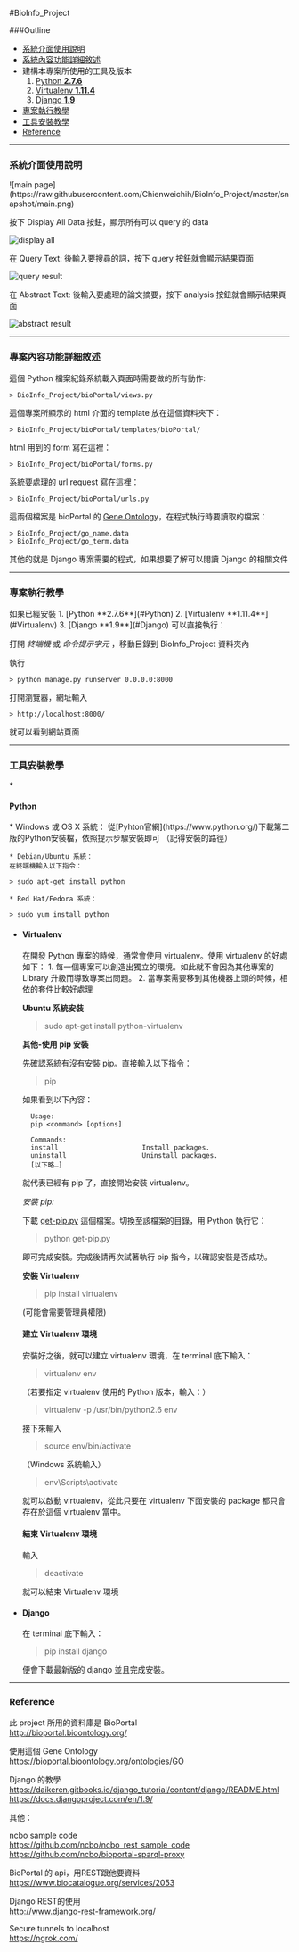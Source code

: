 #BioInfo_Project  
  
###Outline  
* [系統介面使用說明](#System_Interface)  
* [系統內容功能詳細敘述](#System_Content)  
* 建構本專案所使用的工具及版本  
	1. [Python **2.7.6**](#Python)  
	2. [Virtualenv **1.11.4**](#Virtualenv)  
	3. [Django **1.9**](#Django)  
* [專案執行教學](#Build_Step)  
* [工具安裝教學](#Tool_Install)  
* [Reference](#Reference)  
  
*************************************************************************************************************
  
<h3 id="System_Interface">系統介面使用說明</h3>  
![main page](https://raw.githubusercontent.com/Chienweichih/BioInfo_Project/master/snapshot/main.png)  
  
按下 Display All Data 按鈕，顯示所有可以 query 的 data  
  
![display all](https://raw.githubusercontent.com/Chienweichih/BioInfo_Project/master/snapshot/display_all.png)  
  
在 Query Text: 後輸入要搜尋的詞，按下 query 按鈕就會顯示結果頁面  
  
![query result](https://raw.githubusercontent.com/Chienweichih/BioInfo_Project/master/snapshot/query.png)  
  
在 Abstract Text: 後輸入要處理的論文摘要，按下 analysis 按鈕就會顯示結果頁面  
  
![abstract result](https://raw.githubusercontent.com/Chienweichih/BioInfo_Project/master/snapshot/abstract.png)  
  
*************************************************************************************************************
  
<h3 id="System_Content">專案內容功能詳細敘述</h3>  
這個 Python 檔案紀錄系統載入頁面時需要做的所有動作:  
  
	> BioInfo_Project/bioPortal/views.py  
  
這個專案所顯示的 html 介面的 template 放在這個資料夾下：  
  
	> BioInfo_Project/bioPortal/templates/bioPortal/  
  
html 用到的 form 寫在這裡：  
  
	> BioInfo_Project/bioPortal/forms.py  
  
系統要處理的 url request 寫在這裡：  
  
	> BioInfo_Project/bioPortal/urls.py  
  
這兩個檔案是 bioPortal 的 [Gene Ontology](https://bioportal.bioontology.org/ontologies/GO)，在程式執行時要讀取的檔案：  
  
	> BioInfo_Project/go_name.data  
	> BioInfo_Project/go_term.data  
  
其他的就是 Django 專案需要的程式，如果想要了解可以閱讀 Django 的相關文件  
  
*************************************************************************************************************
  
<h3 id="Build_Step">專案執行教學</h3>  
如果已經安裝
1. [Python **2.7.6**](#Python)  
2. [Virtualenv **1.11.4**](#Virtualenv)  
3. [Django **1.9**](#Django)  
可以直接執行：  
  
打開 *終端機* 或 *命令提示字元* ，移動目錄到 BioInfo_Project 資料夾內  
  
執行  
  
	> python manage.py runserver 0.0.0.0:8000  
  
打開瀏覽器，網址輸入  
  
	> http://localhost:8000/  
  
就可以看到網站頁面  
  
*************************************************************************************************************
  
<h3 id="Tool_Install">工具安裝教學</h3>  
* <h4 id="Python">Python</h4>  
	* Windows 或 OS X 系統：  
	從[Pyhton官網](https://www.python.org/)下載第二版的Python安裝檔，依照提示步驟安裝即可 （記得安裝的路徑）  
	  
	* Debian/Ubuntu 系統：  
	在終端機輸入以下指令：  
		  
	> sudo apt-get install python  
	  
	* Red Hat/Fedora 系統：  
		  
	> sudo yum install python  
  
* <h4 id="Virtualenv">Virtualenv</h4>  
	在開發 Python 專案的時候，通常會使用 virtualenv。使用 virtualenv 的好處如下：  
	1. 每一個專案可以創造出獨立的環境。如此就不會因為其他專案的 Library 升級而導致專案出問題。  
	2. 當專案需要移到其他機器上頭的時候，相依的套件比較好處理  
  
	**Ubuntu 系統安裝**  
	  
	> sudo apt-get install python-virtualenv  
	  
	  
	**其他-使用 pip 安裝**  
	  
	先確認系統有沒有安裝 pip。直接輸入以下指令：  
	  
	> pip  
	  
	如果看到以下內容：  
  
		Usage:  
		pip <command> [options]  
		  
		Commands:  
		install                     Install packages.  
		uninstall                   Uninstall packages.  
		[以下略…]  
  
	就代表已經有 pip 了，直接開始安裝 virtualenv。  
  
	*安裝 pip:*  
  
	下載 [get-pip.py](https://bootstrap.pypa.io/get-pip.py) 這個檔案。切換至該檔案的目錄，用 Python 執行它：  
  
	> python get-pip.py  
  
	即可完成安裝。完成後請再次試著執行 pip 指令，以確認安裝是否成功。  
	  
	**安裝 Virtualenv**  
	  
	> pip install virtualenv  
  
	(可能會需要管理員權限)  
  	
	<h4 id="Virtualenv">建立 Virtualenv 環境</h4>  
	安裝好之後，就可以建立 virtualenv 環境，在 terminal 底下輸入：  
  	
	> virtualenv env  
  
	（若要指定 virtualenv 使用的 Python 版本，輸入：）  
  
	> virtualenv -p /usr/bin/python2.6 env  
  
	接下來輸入  
  
	> source env/bin/activate  
  
	（Windows 系統輸入）  
  
	> env\Scripts\activate  
  
	就可以啟動 virtualenv，從此只要在 virtualenv 下面安裝的 package 都只會存在於這個 virtualenv 當中。  
  
	<h4>結束 Virtualenv 環境</h4>  
  
	輸入  
  
	> deactivate  
  
	就可以結束 Virtualenv 環境  
  
* <h4 id="Django">Django</h4>  
  
	在 terminal 底下輸入：  
  
	> pip install django  
  
	便會下載最新版的 django 並且完成安裝。  
  
*************************************************************************************************************
  
<h3 id="Reference">Reference</h3>  
  
此 project 所用的資料庫是 BioPortal  
http://bioportal.bioontology.org/  
  
使用這個 Gene Ontology  
https://bioportal.bioontology.org/ontologies/GO  
  
Django 的教學  
https://daikeren.gitbooks.io/django_tutorial/content/django/README.html  
https://docs.djangoproject.com/en/1.9/  
  
其他：  
  
ncbo sample code  
https://github.com/ncbo/ncbo_rest_sample_code  
https://github.com/ncbo/bioportal-sparql-proxy  
  
BioPortal 的 api，用REST跟他要資料  
https://www.biocatalogue.org/services/2053  
  
Django REST的使用  
http://www.django-rest-framework.org/  
  
Secure tunnels to localhost  
https://ngrok.com/  


